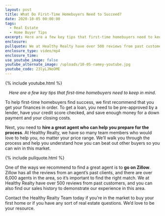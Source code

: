 ```yaml
---
layout: post
title: What Do First-Time Homebuyers Need to Succeed?
date: 2020-10-05 00:00:00
tags:
  - Real Estate
  - Home Buyer Tips
excerpt: Here are a few key tips that first-time homebuyers need to keep in mind.
enclosure:
pullquote: We at Healthy Realty have over 500 reviews from past customers.
enclosure_type: video/mp4
enclosure_time:
use_youtube_image: false
youtube_alternate_image: /uploads/10-05-ramey-youtube.jpg
youtube_code: 23lyLJNoOME
---
```


{% include youtube.html %}

<center><em>Here are a few key tips that first-time homebuyers need to keep in mind.</em></center>

To help first-time homebuyers find success, we first recommend that you get your finances in order. To get a loan, you need to be pre-approved by a lender, have your credit score checked, and save enough money for a down payment and your closing costs.

Next, you need to **hire a great agent who can help you prepare for the process**. At Healthy Realty, we have so many team members who would love to help you, no matter your price range. We’ll walk you through the process and help you understand how you can beat out other buyers so you can win in this market.

{% include pullquote.html %}

One of the ways we recommend to find a great agent is to **go on Zillow**. Zillow has all the reviews from an agent’s past clients, and there are over 6,000 agents in the area, so it’s important to find the right match. We at Healthy Realty have over 500 reviews from past customers, and you can also find our sales history to demonstrate our experience in this area.

Contact the Healthy Realty Team today if you’re in the market to buy your first home or if you have any sort of real estate questions. We’d love to be your resource.